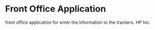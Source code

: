 # Front Office Application
front office application for enter the information to the trackers.
HP Inc.
